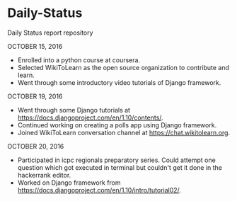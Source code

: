 # Daily-Status
Daily Status report repository

OCTOBER 15, 2016

* Enrolled into a python course at coursera.
* Selected WikiToLearn as the open source organization to contribute and learn.
* Went through some introductory video tutorials of Django framework.


OCTOBER 19, 2016
* Went through some Django tutorials at https://docs.djangoproject.com/en/1.10/contents/.
* Continued working on creating a polls app using Django framework.
* Joined WikiToLearn conversation channel at https://chat.wikitolearn.org.


OCTOBER 20, 2016
* Participated in icpc regionals preparatory series. Could attempt one question which got executed in terminal but couldn't get it done in the hackerrank editor.
* Worked on Django framework from https://docs.djangoproject.com/en/1.10/intro/tutorial02/.

